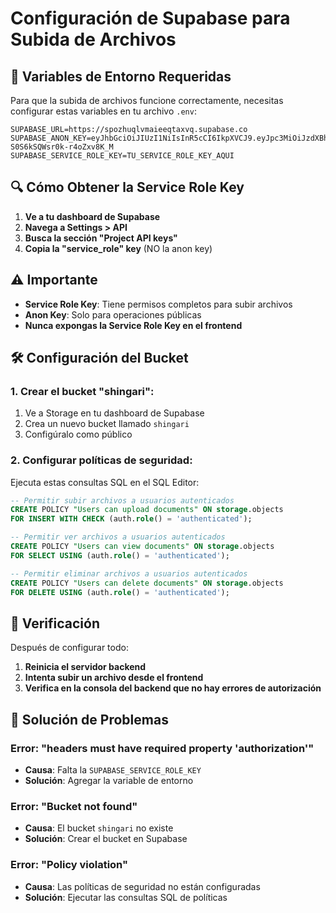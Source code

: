 # Configuración de Supabase para Subida de Archivos

## 🔑 Variables de Entorno Requeridas

Para que la subida de archivos funcione correctamente, necesitas configurar estas variables en tu archivo `.env`:

```env
SUPABASE_URL=https://spozhuqlvmaieeqtaxvq.supabase.co
SUPABASE_ANON_KEY=eyJhbGciOiJIUzI1NiIsInR5cCI6IkpXVCJ9.eyJpc3MiOiJzdXBhYmFzZSIsInJlZiI6InNwb3podXFsdm1haWVlcXRheHZxIiwicm9sZSI6ImFub24iLCJpYXQiOjE3NTE3Mzg3NzAsImV4cCI6MjA2NzMxNDc3MH0.Miy0dfwpJNSxCzh4V7C-S0S6kSQWsr0k-r4oZxv8K_M
SUPABASE_SERVICE_ROLE_KEY=TU_SERVICE_ROLE_KEY_AQUI
```

## 🔍 Cómo Obtener la Service Role Key

1. **Ve a tu dashboard de Supabase**
2. **Navega a Settings > API**
3. **Busca la sección "Project API keys"**
4. **Copia la "service_role" key** (NO la anon key)

## ⚠️ Importante

- **Service Role Key**: Tiene permisos completos para subir archivos
- **Anon Key**: Solo para operaciones públicas
- **Nunca expongas la Service Role Key en el frontend**

## 🛠️ Configuración del Bucket

### 1. Crear el bucket "shingari":
1. Ve a Storage en tu dashboard de Supabase
2. Crea un nuevo bucket llamado `shingari`
3. Configúralo como público

### 2. Configurar políticas de seguridad:
Ejecuta estas consultas SQL en el SQL Editor:

```sql
-- Permitir subir archivos a usuarios autenticados
CREATE POLICY "Users can upload documents" ON storage.objects
FOR INSERT WITH CHECK (auth.role() = 'authenticated');

-- Permitir ver archivos a usuarios autenticados
CREATE POLICY "Users can view documents" ON storage.objects
FOR SELECT USING (auth.role() = 'authenticated');

-- Permitir eliminar archivos a usuarios autenticados
CREATE POLICY "Users can delete documents" ON storage.objects
FOR DELETE USING (auth.role() = 'authenticated');
```

## 🧪 Verificación

Después de configurar todo:

1. **Reinicia el servidor backend**
2. **Intenta subir un archivo desde el frontend**
3. **Verifica en la consola del backend que no hay errores de autorización**

## 🔧 Solución de Problemas

### Error: "headers must have required property 'authorization'"
- **Causa**: Falta la `SUPABASE_SERVICE_ROLE_KEY`
- **Solución**: Agregar la variable de entorno

### Error: "Bucket not found"
- **Causa**: El bucket `shingari` no existe
- **Solución**: Crear el bucket en Supabase

### Error: "Policy violation"
- **Causa**: Las políticas de seguridad no están configuradas
- **Solución**: Ejecutar las consultas SQL de políticas

